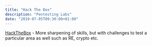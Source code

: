 ```yaml
---
title: "Hack The Box"
description: "Pentesting Labs"
date: "2019-07-05T09:30:00+01:00"
---
```



[HackTheBox](https://www.hackthebox.eu/) - More sharpening of skills, but with challenges to test a particular area as well such as RE, crypto etc.
